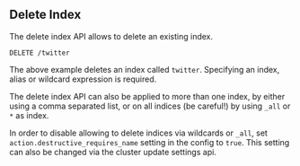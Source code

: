 ## Delete Index

The delete index API allows to delete an existing index.
    
    
    DELETE /twitter

The above example deletes an index called `twitter`. Specifying an index, alias or wildcard expression is required.

The delete index API can also be applied to more than one index, by either using a comma separated list, or on all indices (be careful!) by using `_all` or `*` as index.

In order to disable allowing to delete indices via wildcards or `_all`, set `action.destructive_requires_name` setting in the config to `true`. This setting can also be changed via the cluster update settings api.
